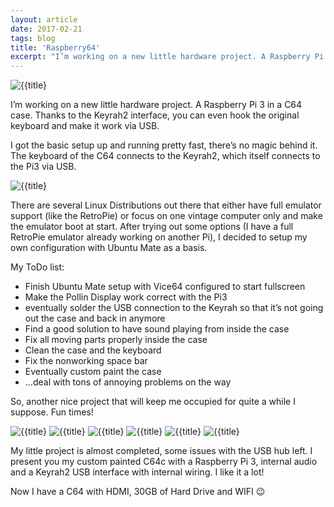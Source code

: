 ```yaml
---
layout: article
date: 2017-02-21
tags: blog
title: 'Raspberry64'
excerpt: "I’m working on a new little hardware project. A Raspberry Pi 3 in a C64 case. Thanks to the Keyrah2 interface, you can even hook the original keyboard and make it work via USB. I got the basic setup up and running pretty fast, there’s no magic behind it. The keyboard of the C64 connects to the Keyrah2, which itself connects to the Pi3 via USB. "
---
```


![{{title}](../../assets/img/blog/raspberry64-1.jpg)

I’m working on a new little hardware project. A Raspberry Pi 3 in a C64 case. Thanks to the Keyrah2 interface, you can even hook the original keyboard and make it work via USB. 

I got the basic setup up and running pretty fast, there’s no magic behind it. The keyboard of the C64 connects to the Keyrah2, which itself connects to the Pi3 via USB. 

![{{title}](../../assets/img/blog/raspberry64-2.jpg)

There are several Linux Distributions out there that either have full emulator support (like the RetroPie) or focus on one vintage computer only and make the emulator boot at start. After trying out some options (I have a full RetroPie emulator already working on another Pi), I decided to setup my own configuration with Ubuntu Mate as a basis.

My ToDo list:

* Finish Ubuntu Mate setup with Vice64 configured to start fullscreen
* Make the Pollin Display work correct with the Pi3
* eventually solder the USB connection to the Keyrah so that it’s not going out the case and back in anymore
* Find a good solution to have sound playing from inside the case
* Fix all moving parts properly inside the case
* Clean the case and the keyboard
* Fix the nonworking space bar
* Eventually custom paint the case
* …deal with tons of annoying problems on the way

So, another nice project that will keep me occupied for quite a while I suppose. Fun times!

![{{title}](../../assets/img/blog/raspberry64-3.jpg)
![{{title}](../../assets/img/blog/raspberry64-4.jpg)
![{{title}](../../assets/img/blog/raspberry64-5.jpg)
![{{title}](../../assets/img/blog/raspberry64-6.jpg)
![{{title}](../../assets/img/blog/raspberry64-7.jpg)
![{{title}](../../assets/img/blog/raspberry64-8.jpg)

My little project is almost completed, some issues with the USB hub left. I present you my custom painted C64c with a Raspberry Pi 3, internal audio and a Keyrah2 USB interface with internal wiring. I like it a lot!

Now I have a C64 with HDMI, 30GB of Hard Drive and WIFI 😉